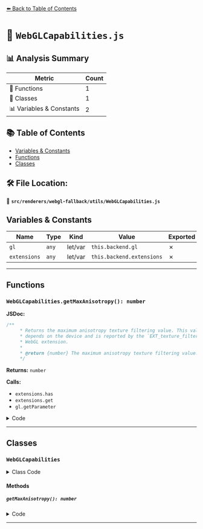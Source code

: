[⬅️ Back to Table of Contents](../../../../index.md)

# 📄 `WebGLCapabilities.js`

## 📊 Analysis Summary

| Metric | Count |
|--------|-------|
| 🔧 Functions | 1 |
| 🧱 Classes | 1 |
| 📊 Variables & Constants | 2 |

## 📚 Table of Contents

- [Variables & Constants](#variables-constants)
- [Functions](#functions)
- [Classes](#classes)

## 🛠️ File Location:
📂 **`src/renderers/webgl-fallback/utils/WebGLCapabilities.js`**

## Variables & Constants

| Name | Type | Kind | Value | Exported |
|------|------|------|-------|----------|
| `gl` | `any` | let/var | `this.backend.gl` | ✗ |
| `extensions` | `any` | let/var | `this.backend.extensions` | ✗ |


---

## Functions

### `WebGLCapabilities.getMaxAnisotropy(): number`

**JSDoc:**
```typescript
/**
	 * Returns the maximum anisotropy texture filtering value. This value
	 * depends on the device and is reported by the `EXT_texture_filter_anisotropic`
	 * WebGL extension.
	 *
	 * @return {number} The maximum anisotropy texture filtering value.
	 */
```

**Returns:** `number`

**Calls:**

- `extensions.has`
- `extensions.get`
- `gl.getParameter`

<details><summary>Code</summary>

```typescript
getMaxAnisotropy() {

		if ( this.maxAnisotropy !== null ) return this.maxAnisotropy;

		const gl = this.backend.gl;
		const extensions = this.backend.extensions;

		if ( extensions.has( 'EXT_texture_filter_anisotropic' ) === true ) {

			const extension = extensions.get( 'EXT_texture_filter_anisotropic' );

			this.maxAnisotropy = gl.getParameter( extension.MAX_TEXTURE_MAX_ANISOTROPY_EXT );

		} else {

			this.maxAnisotropy = 0;

		}

		return this.maxAnisotropy;

	}
```
</details>


---

## Classes

### `WebGLCapabilities`

<details><summary>Class Code</summary>

```ts
class WebGLCapabilities {

	/**
	 * Constructs a new utility object.
	 *
	 * @param {WebGLBackend} backend - The WebGL 2 backend.
	 */
	constructor( backend ) {

		/**
		 * A reference to the WebGL 2 backend.
		 *
		 * @type {WebGLBackend}
		 */
		this.backend = backend;

		/**
		 * This value holds the cached max anisotropy value.
		 *
		 * @type {?number}
		 * @default null
		 */
		this.maxAnisotropy = null;

	}

	/**
	 * Returns the maximum anisotropy texture filtering value. This value
	 * depends on the device and is reported by the `EXT_texture_filter_anisotropic`
	 * WebGL extension.
	 *
	 * @return {number} The maximum anisotropy texture filtering value.
	 */
	getMaxAnisotropy() {

		if ( this.maxAnisotropy !== null ) return this.maxAnisotropy;

		const gl = this.backend.gl;
		const extensions = this.backend.extensions;

		if ( extensions.has( 'EXT_texture_filter_anisotropic' ) === true ) {

			const extension = extensions.get( 'EXT_texture_filter_anisotropic' );

			this.maxAnisotropy = gl.getParameter( extension.MAX_TEXTURE_MAX_ANISOTROPY_EXT );

		} else {

			this.maxAnisotropy = 0;

		}

		return this.maxAnisotropy;

	}

}
```
</details>

#### Methods

##### `getMaxAnisotropy(): number`

<details><summary>Code</summary>

```ts
getMaxAnisotropy() {

		if ( this.maxAnisotropy !== null ) return this.maxAnisotropy;

		const gl = this.backend.gl;
		const extensions = this.backend.extensions;

		if ( extensions.has( 'EXT_texture_filter_anisotropic' ) === true ) {

			const extension = extensions.get( 'EXT_texture_filter_anisotropic' );

			this.maxAnisotropy = gl.getParameter( extension.MAX_TEXTURE_MAX_ANISOTROPY_EXT );

		} else {

			this.maxAnisotropy = 0;

		}

		return this.maxAnisotropy;

	}
```
</details>


---